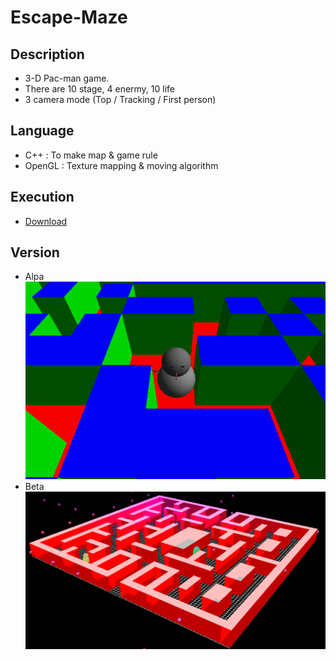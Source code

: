# Escape-Maze

## Description
- 3-D Pac-man game.
- There are 10 stage, 4 enermy, 10 life
- 3 camera mode (Top / Tracking / First person)

## Language
- C++ : To make map & game rule
- OpenGL : Texture mapping & moving algorithm

## Execution
- [Download](https://github.com/93Hong/Escape-Maze/blob/master/Term4.exe)

## Version
- Alpa
![](./img/1.png)
- Beta
![](./img/2.png)
